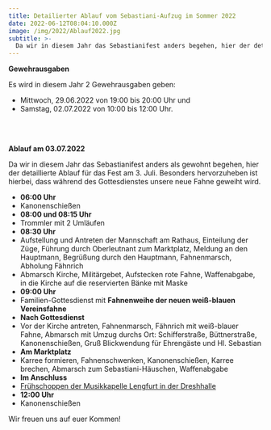 ```yaml
---
title: Detailierter Ablauf vom Sebastiani-Aufzug im Sommer 2022
date: 2022-06-12T08:04:10.000Z
image: /img/2022/Ablauf2022.jpg
subtitle: >-
  Da wir in diesem Jahr das Sebastianifest anders begehen, hier der detaillierte Ablauf für den 3. Juli ...
---
```


**Gewehrausgaben**

Es wird in diesem Jahr 2 Gewehrausgaben geben:

* Mittwoch, 29.06.2022 von 19:00 bis 20:00 Uhr und
* Samstag, 02.07.2022 von 10:00 bis 12:00 Uhr.

<br />
<br />

**Ablauf am 03.07.2022** 

Da wir in diesem Jahr das Sebastianifest anders als gewohnt begehen, hier der detaillierte Ablauf für das Fest am 3. Juli. Besonders hervorzuheben ist hierbei, dass während des Gottesdienstes unsere neue Fahne geweiht wird.

* **06:00 Uhr**
* Kanonenschießen
* **08:00 und 08:15 Uhr**
* Trommler mit 2 Umläufen
* **08:30 Uhr**
* Aufstellung und Antreten der Mannschaft am Rathaus, Einteilung der Züge, Führung durch Oberleutnant zum Marktplatz, Meldung an den Hauptmann, Begrüßung durch den Hauptmann, Fahnenmarsch, Abholung Fähnrich
* Abmarsch Kirche, Militärgebet, Aufstecken rote Fahne, Waffenabgabe, in die Kirche auf die reservierten Bänke mit Maske
* **09:00 Uhr**
* Familien-Gottesdienst mit **Fahnenweihe der neuen weiß-blauen Vereinsfahne**
* **Nach Gottesdienst**
* Vor der Kirche antreten, Fahnenmarsch, Fähnrich mit weiß-blauer Fahne, Abmarsch mit Umzug durchs Ort: Schifferstraße, Büttnerstraße, Kanonenschießen, Gruß Blickwendung für Ehrengäste und Hl. Sebastian
* **Am Marktplatz**
* Karree formieren, Fahnenschwenken, Kanonenschießen, Karree brechen, Abmarsch zum Sebastiani-Häuschen, Waffenabgabe
* **Im Anschluss**
* [Frühschoppen der Musikkapelle Lengfurt in der Dreshhalle](https://www.musikale.de/konzerte-und-events/)
* **12:00 Uhr**
* Kanonenschießen

Wir freuen uns auf euer Kommen!
